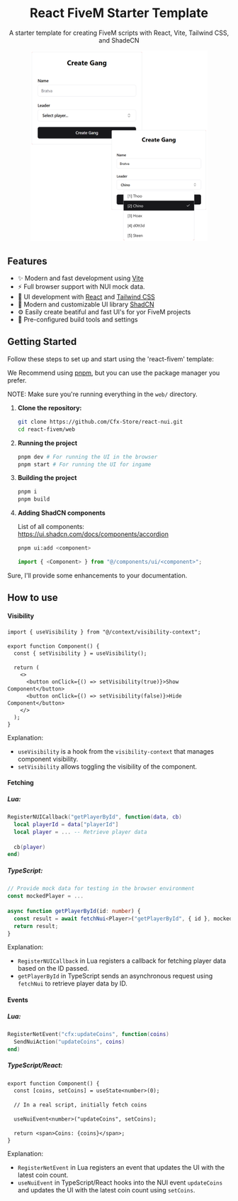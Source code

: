 <div align="center">
  <h1>React FiveM Starter Template</h1>
  <p>A starter template for creating FiveM scripts with React, Vite, Tailwind CSS, and ShadeCN</p>
  <img src="./assets/preview.png" alt="Preview of the starter template" width="400">
</div>

## Features

- ✨ Modern and fast development using [Vite](https://vitejs.dev/)
- ⚡ Full browser support with NUI mock data.
- 🚀 UI development with [React](https://reactjs.org/) and [Tailwind CSS](https://tailwindcss.com/)
- 🎨 Modern and customizable UI library [ShadCN](https://ui.shadcn.com/)
- ⚙️ Easily create beatiful and fast UI's for yor FiveM projects
- 🔧 Pre-configured build tools and settings

## Getting Started

Follow these steps to set up and start using the 'react-fivem' template:

We Recommend using [pnpm](https://pnpm.io/installation#on-windows), but you can use the package manager you prefer.

NOTE: Make sure you're running everything in the `web/` directory.

1. **Clone the repository:**

   ```bash
   git clone https://github.com/Cfx-Store/react-nui.git
   cd react-fivem/web
   ```

2. **Running the project**

   ```bash
   pnpm dev # For running the UI in the browser
   pnpm start # For running the UI for ingame
   ```

3. **Building the project**

   ```bash
   pnpm i
   pnpm build
   ```

4. **Adding ShadCN components**

   List of all components: https://ui.shadcn.com/docs/components/accordion

   ```bash
   pnpm ui:add <component>
   ```

   ```ts
   import { <Component> } from "@/components/ui/<component>";
   ```

Sure, I'll provide some enhancements to your documentation.

## How to use

#### Visibility

```tsx
import { useVisibility } from "@/context/visibility-context";

export function Component() {
  const { setVisibility } = useVisibility();

  return (
    <>
      <button onClick={() => setVisibility(true)}>Show Component</button>
      <button onClick={() => setVisibility(false)}>Hide Component</button>
    </>
  );
}
```

Explanation:

- `useVisibility` is a hook from the `visibility-context` that manages component visibility.
- `setVisibility` allows toggling the visibility of the component.

#### Fetching

##### Lua:

```lua
RegisterNUICallback("getPlayerById", function(data, cb)
  local playerId = data["playerId"]
  local player = ... -- Retrieve player data

  cb(player)
end)
```

##### TypeScript:

```ts
// Provide mock data for testing in the browser environment
const mockedPlayer = ...

async function getPlayerById(id: number) {
  const result = await fetchNui<Player>("getPlayerById", { id }, mockedPlayer);
  return result;
}
```

Explanation:

- `RegisterNUICallback` in Lua registers a callback for fetching player data based on the ID passed.
- `getPlayerById` in TypeScript sends an asynchronous request using `fetchNui` to retrieve player data by ID.

#### Events

##### Lua:

```lua
RegisterNetEvent("cfx:updateCoins", function(coins)
  SendNuiAction("updateCoins", coins)
end)
```

##### TypeScript/React:

```tsx
export function Component() {
  const [coins, setCoins] = useState<number>(0);

  // In a real script, initially fetch coins

  useNuiEvent<number>("updateCoins", setCoins);

  return <span>Coins: {coins}</span>;
}
```

Explanation:

- `RegisterNetEvent` in Lua registers an event that updates the UI with the latest coin count.
- `useNuiEvent` in TypeScript/React hooks into the NUI event `updateCoins` and updates the UI with the latest coin count using `setCoins`.

